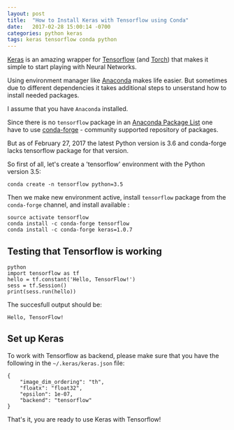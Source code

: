 ```yaml
---
layout: post
title:  "How to Install Keras with Tensorflow using Conda"
date:   2017-02-28 15:00:14 -0700
categories: python keras
tags: keras tensorflow conda python
---
```


[Keras][keras] is an amazing wrapper for [Tensorflow][tensorflow]
(and [Torch][torch]) that makes it simple to start playing with Neural Networks.

Using environment manager like [Anaconda][anaconda] makes life easier.
But sometimes due to different dependencies it takes additional steps to unserstand
how to install needed packages.

I assume that you have `Anaconda` installed.

Since there is no `tensorflow` package in an [Anaconda Package List][anaconda-package-list]
one have to use [conda-forge][conda-forge] - community supported repository of packages.

But as of February 27, 2017 the latest Python version is 3.6 and conda-forge lacks tensorflow
package for that version.

So first of all, let's create a 'tensorflow' environment with the Python version 3.5:

```
conda create -n tensorflow python=3.5
```

Then we make new environment active, install `tensorflow` package from the `conda-forge` channel,
and install available :

```
source activate tensorflow
conda install -c conda-forge tensorflow
conda install -c conda-forge keras=1.0.7
```

## Testing that Tensorflow is working

```
python
import tensorflow as tf
hello = tf.constant('Hello, TensorFlow!')
sess = tf.Session()
print(sess.run(hello))
```

The succesfull output should be:
```
Hello, TensorFlow!
```

## Set up Keras

To work with Tensorflow as backend, please make sure that you have the following in the `~/.keras/keras.json` file:

```
{
    "image_dim_ordering": "th",
    "floatx": "float32",
    "epsilon": 1e-07,
    "backend": "tensorflow"
}
```

That's it, you are ready to use Keras with Tensorflow!

[jekyll-docs]: https://jekyllrb.com/docs/home
[jekyll-gh]:   https://github.com/jekyll/jekyll
[jekyll-talk]: https://talk.jekyllrb.com/
[anaconda]: https://docs.continuum.io/anaconda/
[anaconda-package-list]: https://docs.continuum.io/anaconda/pkg-docs.html
[conda-forge]: https://conda-forge.github.io
[keras]: https://github.com/fchollet/keras
[tensorflow]: https://www.tensorflow.org
[torch]: http://torch.ch